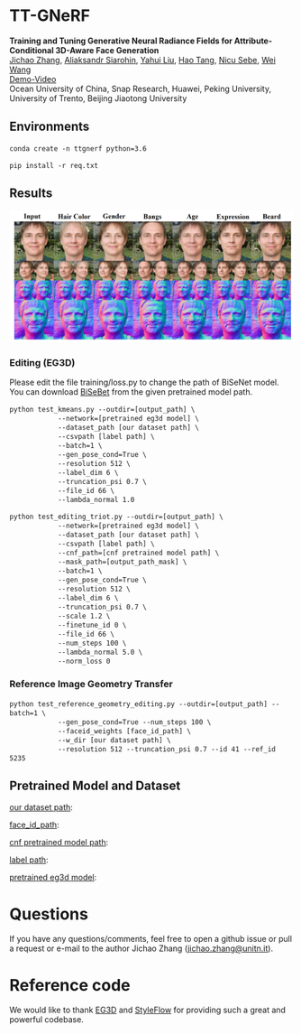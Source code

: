 # TT-GNeRF
**Training and Tuning Generative Neural Radiance Fields for Attribute-Conditional 3D-Aware Face Generation**  
[Jichao Zhang](https://zhangqianhui.github.io/), [Aliaksandr Siarohin](https://scholar.google.com/citations?user=uMl5-k4AAAAJ&hl=en), [Yahui Liu](https://scholar.google.com/citations?hl=en&user=P8qd0rEAAAAJ), [Hao Tang](https://scholar.google.com/citations?user=9zJkeEMAAAAJ&hl=en), 
[Nicu Sebe](http://disi.unitn.it/~sebe/), [Wei Wang](https://weiwangtrento.github.io/) <br>
[Demo-Video](https://ttgnerf.github.io/TT-GNeRF/)<br>
Ocean University of China, Snap Research, Huawei, Peking University, University of Trento, Beijing Jiaotong University


## Environments

```
conda create -n ttgnerf python=3.6
```
```
pip install -r req.txt
```

## Results

<img src="./imgs/img.png" width="600"> 

### Editing (EG3D)

Please edit the file training/loss.py to change the path of BiSeNet model. You can download [BiSeBet](https://drive.google.com/file/d/1s887f2x2rYGVOVgwB-Tusas7CB1KQu2E/view?usp=drive_link) from the given pretrained
model path.

```
python test_kmeans.py --outdir=[output_path] \
            --network=[pretrained eg3d model] \
            --dataset_path [our dataset path] \
            --csvpath [label path] \
            --batch=1 \
            --gen_pose_cond=True \
            --resolution 512 \
            --label_dim 6 \
            --truncation_psi 0.7 \
            --file_id 66 \
            --lambda_normal 1.0
```

```       
python test_editing_triot.py --outdir=[output_path] \
            --network=[pretrained eg3d model] \
            --dataset_path [our dataset path] \
            --csvpath [label path] \
            --cnf_path=[cnf pretrained model path] \
            --mask_path=[output_path_mask] \
            --batch=1 \
            --gen_pose_cond=True \
            --resolution 512 \
            --label_dim 6 \
            --truncation_psi 0.7 \
            --scale 1.2 \
            --finetune_id 0 \
            --file_id 66 \
            --num_steps 100 \
            --lambda_normal 5.0 \
            --norm_loss 0
```

### Reference Image Geometry Transfer

```
python test_reference_geometry_editing.py --outdir=[output_path] --batch=1 \
            --gen_pose_cond=True --num_steps 100 \
            --faceid_weights [face_id_path] \
            --w_dir [our dataset path] \
            --resolution 512 --truncation_psi 0.7 --id 41 --ref_id 5235
```

## Pretrained Model and Dataset

[our dataset path](https://drive.google.com/file/d/18pHM_MSp7CJ78SyXlVhRXXdLY7ivujGh/view?usp=drive_link):

[face_id_path](https://drive.google.com/file/d/17_jEQEKupaUt8rhsyjObWQ00SGnCnzFW/view?usp=sharing):

[cnf pretrained model path](https://drive.google.com/file/d/1_8r71EGVUwi8REq-PWMP1BJh5OlU0LJh/view?usp=drive_link):

[label path](https://drive.google.com/file/d/1UhpkuvEE4XLUggv1nwBz9Rflpnpxo85y/view?usp=drive_link):

[pretrained eg3d model](https://drive.google.com/file/d/1uBWGRbnhMxuJCYVryV4YeEO4JxBJBoE_/view?usp=drive_link): 

# Questions

If you have any questions/comments, feel free to open a github issue or pull a request or e-mail to the author Jichao Zhang (jichao.zhang@unitn.it).

# Reference code

We would like to thank [EG3D](https://github.com/NVlabs/eg3d) and [StyleFlow](https://github.com/RameenAbdal/StyleFlow) for providing such a great and powerful codebase.